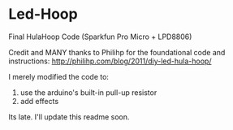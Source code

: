 Led-Hoop
========

Final HulaHoop Code (Sparkfun Pro Micro + LPD8806)

Credit and MANY thanks to Philihp for the foundational code and instructions:  http://philihp.com/blog/2011/diy-led-hula-hoop/


I merely modified the code to:

1) use the arduino's built-in pull-up resistor
2) add effects

Its late.  I'll update this readme soon.
